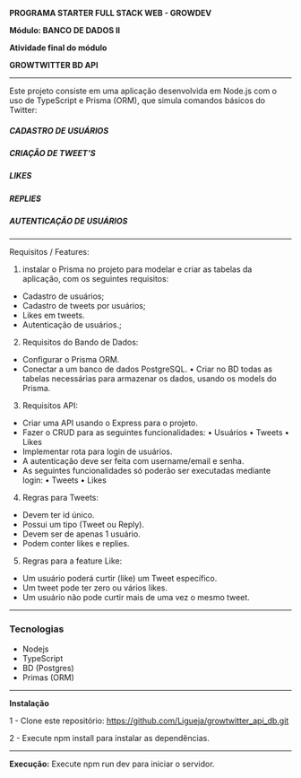 <b>PROGRAMA STARTER FULL STACK WEB - GROWDEV</b>

<b>Módulo: BANCO DE DADOS II</b>

<b>Atividade final do módulo</b>

<b>GROWTWITTER BD API</b>

<hr>

Este projeto consiste em uma aplicação desenvolvida em Node.js com o uso de TypeScript e Prisma (ORM), que simula comandos básicos do Twitter:

##### CADASTRO DE USUÁRIOS
##### CRIAÇÃO DE TWEET'S
##### LIKES
##### REPLIES
##### AUTENTICAÇÃO DE USUÁRIOS

<hr>

Requisitos / Features: 

1. instalar o Prisma no projeto para modelar e criar as tabelas da aplicação, com os seguintes requisitos:
- Cadastro de usuários;
- Cadastro de tweets por usuários;
- Likes em tweets.
- Autenticação de usuários.;
  
2. Requisitos do Bando de Dados:
- Configurar o Prisma ORM.
- Conectar a um banco de dados PostgreSQL.
• Criar no BD todas as tabelas necessárias para armazenar os dados, usando os models do Prisma.
  
3. Requisitos API:
- Criar uma API usando o Express para o projeto.
- Fazer o CRUD para as seguintes funcionalidades:
• Usuários
• Tweets
• Likes
- Implementar rota para login de usuários.
- A autenticação deve ser feita com username/email e senha.
- As seguintes funcionalidades só poderão ser executadas mediante login:
• Tweets
• Likes

4. Regras para Tweets:
- Devem ter id único.
- Possui um tipo (Tweet ou Reply).
- Devem ser de apenas 1 usuário.
- Podem conter likes e replies.
   
5. Regras para a feature Like:
- Um usuário poderá curtir (like) um Tweet específico.
- Um tweet pode ter zero ou vários likes.
- Um usuário não pode curtir mais de uma vez o mesmo tweet.
  
<hr>

### Tecnologias

- Nodejs
- TypeScript
- BD (Postgres)
- Primas (ORM)

<hr>

<b>Instalação</b>

1 - Clone este repositório: https://github.com/Ligueja/growtwitter_api_db.git

2 - Execute npm install para instalar as dependências.

<hr>

<b>Execução:</b>
Execute npm run dev para iniciar o servidor.
